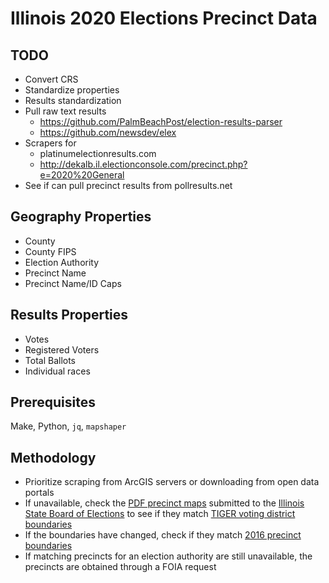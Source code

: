 # Illinois 2020 Elections Precinct Data

## TODO

- Convert CRS
- Standardize properties
- Results standardization
- Pull raw text results
  - https://github.com/PalmBeachPost/election-results-parser
  - https://github.com/newsdev/elex
- Scrapers for
  - platinumelectionresults.com
  - http://dekalb.il.electionconsole.com/precinct.php?e=2020%20General
- See if can pull precinct results from pollresults.net

## Geography Properties

- County
- County FIPS
- Election Authority
- Precinct Name
- Precinct Name/ID Caps

## Results Properties

- Votes
- Registered Voters
- Total Ballots
- Individual races

## Prerequisites

Make, Python, `jq`, `mapshaper`

## Methodology

- Prioritize scraping from ArcGIS servers or downloading from open data portals
- If unavailable, check the [PDF precinct maps](https://www.elections.il.gov/precinctmaps/) submitted to the [Illinois State Board of Elections](https://www.elections.il.gov/) to see if they match [TIGER voting district boundaries](https://www2.census.gov/geo/tiger/TIGER2012/VTD/)
- If the boundaries have changed, check if they match [2016 precinct boundaries](https://dataverse.harvard.edu/file.xhtml?persistentId=doi:10.7910/DVN/NH5S2I/IJPOUH&version=46.0)
- If matching precincts for an election authority are still unavailable, the precincts are obtained through a FOIA request
